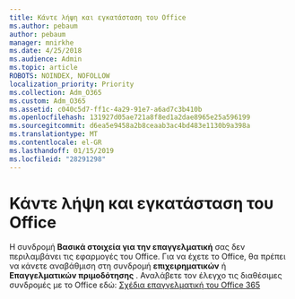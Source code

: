 ```yaml
---
title: Κάντε λήψη και εγκατάσταση του Office
ms.author: pebaum
author: pebaum
manager: mnirkhe
ms.date: 4/25/2018
ms.audience: Admin
ms.topic: article
ROBOTS: NOINDEX, NOFOLLOW
localization_priority: Priority
ms.collection: Adm_O365
ms.custom: Adm_O365
ms.assetid: c040c5d7-ff1c-4a29-91e7-a6ad7c3b410b
ms.openlocfilehash: 131927d05ae721a8f8ed1a2dae8965e25a596199
ms.sourcegitcommit: d6ea5e9458a2b8ceaab3ac4bd483e1130b9a398a
ms.translationtype: MT
ms.contentlocale: el-GR
ms.lasthandoff: 01/15/2019
ms.locfileid: "28291298"
---
```

# <a name="download-and-install-office"></a>Κάντε λήψη και εγκατάσταση του Office

Η συνδρομή **Βασικά στοιχεία για την επαγγελματική** σας δεν περιλαμβάνει τις εφαρμογές του Office. Για να έχετε το Office, θα πρέπει να κάνετε αναβάθμιση στη συνδρομή **επιχειρηματικών** ή **Επαγγελματικών πριμοδότησης** . Αναλάβετε τον έλεγχο τις διαθέσιμες συνδρομές με το Office εδώ: [Σχέδια επαγγελματική του Office 365](https://products.office.com/en-us/compare-all-microsoft-office-products?tab=2)
  

